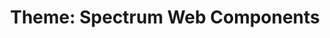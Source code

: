 ---
layout: examples.njk
title: 'Theme: Spectrum Web Components'
displayName: Theme
componentName: theme
tags:
  - component-examples
---